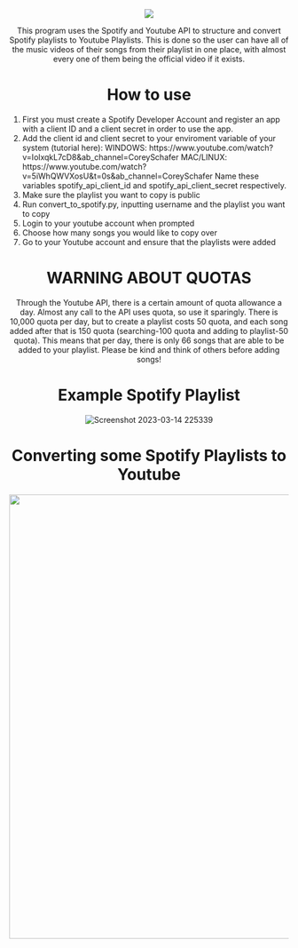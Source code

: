 <div align="center">
   <img src="https://user-images.githubusercontent.com/85595934/236352930-3569f435-24ab-4023-9b97-3f0060069636.png">

This program uses the Spotify and Youtube API to structure and convert Spotify playlists to Youtube Playlists. This is done so the user can have all of the music videos of their songs from their playlist in one place, with almost every one of them being the official video if it exists.

# How to use
<ol align="left">
   <li>First you must create a Spotify Developer Account and register an app with a client ID and a client secret in order to use the app.</li>
   <li>Add the client id and client secret to your enviroment variable of your system (tutorial here):
   WINDOWS: https://www.youtube.com/watch?v=IolxqkL7cD8&ab_channel=CoreySchafer
   MAC/LINUX: https://www.youtube.com/watch?v=5iWhQWVXosU&t=0s&ab_channel=CoreySchafer
   Name these variables spotify_api_client_id and spotify_api_client_secret respectively.</li>
   <li>Make sure the playlist you want to copy is public</li>
   <li>Run convert_to_spotify.py, inputting username and the playlist you want to copy</li>
   <li>Login to your youtube account when prompted</li>
   <li>Choose how many songs you would like to copy over</li>
   <li>Go to your Youtube account and ensure that the playlists were added</li>
</ol>

# WARNING ABOUT QUOTAS

Through the Youtube API, there is a certain amount of quota allowance a day. Almost any call to the API uses quota, so use it sparingly. There is 10,000 quota per day, but to create a playlist costs 50 quota, and each song added after that is 150 quota (searching-100 quota and adding to playlist-50 quota). This means that per day, there is only 66 songs that are able to be added to your playlist. Please be kind and think of others before adding songs!

# Example Spotify Playlist
![Screenshot 2023-03-14 225339](https://user-images.githubusercontent.com/85595934/225196015-41401ce2-2291-48f0-b14a-2d4ba4037d32.png)
  
# Converting some Spotify Playlists to Youtube
<img src=https://user-images.githubusercontent.com/85595934/234144692-f970373e-bf2d-42df-bd8a-d24ee590eb9a.gif width=800px>

</div>
